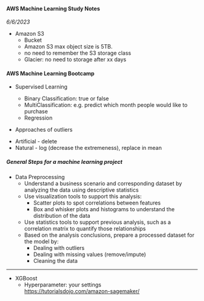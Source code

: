 #### AWS Machine Learning Study Notes
*6/6/2023* <br/>
* Amazon S3
  - Bucket
  - Amazon S3 max object size is 5TB. 
  - no need to remember the S3 storage class
  - Glacier: no need to storage after xx days

#### AWS Machine Learning Bootcamp
* Supervised Learning
  - Binary Classification: true or false
  - MultiClassification: e.g. predict which month people would like to purchase
  - Regression

* Approaches of outliers
- Artificial - delete
- Natural - log (decrease the extremeness), replace in mean

##### General Steps for a machine learning project
* Data Preprocessing
  - Understand a business scenario and corresponding dataset by analyzing the data using descriptive statistics
  - Use visualization tools to support this analysis:
    - Scatter plots to spot correlations between features
    - Box and whisker plots and histograms to understand the distribution of the data
  - Use statistics tools to support previous analysis, such as a correlation matrix to quantify those relationships
  - Based on the analysis conclusions, prepare a processed dataset for the model by:
    - Dealing with outliers
    - Dealing with missing values (remove/impute)
    - Cleaning the data

----
* XGBoost
  - Hyperparameter: your settings <br/>
https://tutorialsdojo.com/amazon-sagemaker/
